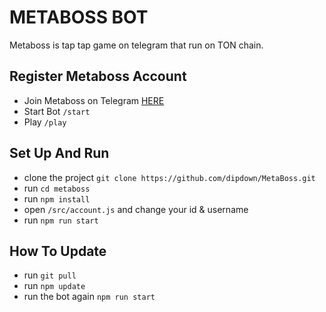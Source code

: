 # METABOSS BOT

Metaboss is tap tap game on telegram that run on TON chain.

## Register Metaboss Account

- Join Metaboss on Telegram [HERE](https://t.me/metaboss_2024_bot?start=ref_5703822759)
- Start Bot `/start`
- Play `/play`

## Set Up And Run

- clone the project `git clone https://github.com/dipdown/MetaBoss.git`
- run `cd metaboss`
- run `npm install`
- open `/src/account.js` and change your id & username
- run `npm run start`

## How To Update

- run `git pull`
- run `npm update`
- run the bot again `npm run start`
